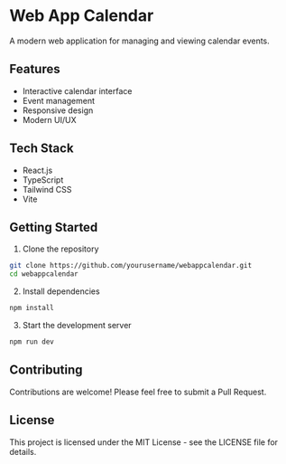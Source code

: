 # Web App Calendar

A modern web application for managing and viewing calendar events.

## Features

- Interactive calendar interface
- Event management
- Responsive design
- Modern UI/UX

## Tech Stack

- React.js
- TypeScript
- Tailwind CSS
- Vite

## Getting Started

1. Clone the repository
```bash
git clone https://github.com/yourusername/webappcalendar.git
cd webappcalendar
```

2. Install dependencies
```bash
npm install
```

3. Start the development server
```bash
npm run dev
```

## Contributing

Contributions are welcome! Please feel free to submit a Pull Request.

## License

This project is licensed under the MIT License - see the LICENSE file for details. 